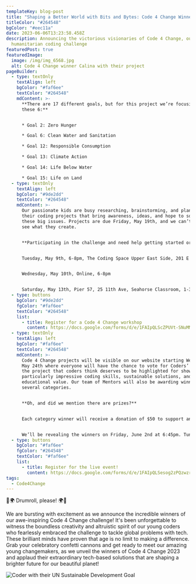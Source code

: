 ```yaml
---
templateKey: blog-post
title: "Shaping a Better World with Bits and Bytes: Code 4 Change Winners Revealed!"
titleColor: "#264548"
bgColor: "#eec11a"
date: 2023-06-06T13:23:58.458Z
description: Announcing the victorious visionaries of Code 4 Change, our
  humanitarian coding challenge
featuredPost: true
featuredImage:
  image: /img/img_6568.jpg
  alt: Code 4 Change winner Calina with their project
pageBuilder:
  - type: textOnly
    textAlign: left
    bgColor: "#faf6ee"
    textColor: "#264548"
    mdContent: >-
      **There are 17 different goals, but for this project we’re focusing on
      these 6:**


      * Goal 2: Zero Hunger

      * Goal 6: Clean Water and Sanitation

      * Goal 12: Responsible Consumption

      * Goal 13: Climate Action

      * Goal 14: Life Below Water

      * Goal 15: Life on Land
  - type: textOnly
    textAlign: left
    bgColor: "#9de2dd"
    textColor: "#264548"
    mdContent: >-
      Our passionate kids are busy researching, brainstorming, and planning out
      their coding projects that bring awareness, ideas, and hope to solving
      these big issues. Projects are due Friday, May 19th, and we can’t wait to
      see what they create. 


      **Participating in the challenge and need help getting started or stuck on a particular part of your project? We’ll be hosting several workshops leading up to the deadline:**


      Tuesday, May 9th, 6-8pm, The Coding Space Upper East Side, 201 E 83rd St


      Wednesday, May 10th, Online, 6-8pm


      Saturday, May 13th, Pier 57, 25 11th Ave, Seahorse Classroom, 1-3pm
  - type: buttons
    bgColor: "#9de2dd"
    fgColor: "#faf6ee"
    textColor: "#264548"
    list:
      - title: Register for a Code 4 Change workshop
        content: https://docs.google.com/forms/d/e/1FAIpQLScZPUVt-SNuMMsGi-ios0oiidorjkpteFannhKZI82h-7A3Yw/viewform
  - type: textOnly
    textAlign: left
    bgColor: "#faf6ee"
    textColor: "#264548"
    mdContent: >-
      Code 4 Change projects will be visible on our website starting Wednesday,
      May 24th where everyone will have the chance to vote for Coders’ Choice —
      the project that coders think deserves to be highlighted for showcasing
      particularly impressive coding skills, sustainable solutions, and
      educational value. Our team of Mentors will also be awarding winners in
      several categories.


      **Oh, and did we mention there are prizes?**


      Each category winner will receive a donation of $50 to support an organization that embodies the spirit of Code 4 Change, as well as a certificate of achievement. All projects will be featured on the TCS website, and winning projects will be showcased in a special blog.


      We’ll be revealing the winners on Friday, June 2nd at 6:45pm. Tune in on Instagram to watch the livestream or see it in person at our Upper East Side location. Doors open at 6!
  - type: buttons
    bgColor: "#faf6ee"
    fgColor: "#264548"
    textColor: "#faf6ee"
    list:
      - title: Register for the live event!
        content: https://docs.google.com/forms/d/e/1FAIpQLSesog2zPQzwzrPEKB4uh3GShY9Pv72ZP_e8hzqSvlApCFbPbg/viewform
tags:
  - Code4Change
---
```

🎉🌍 Drumroll, please! 🌍🎉

We are bursting with excitement as we announce the incredible winners of our awe-inspiring Code 4 Change challenge! It's been unforgettable to witness the boundless creativity and altruistic spirit of our young coders who fearlessly embraced the challenge to tackle global problems with tech. These brilliant minds have proven that age is no limit to making a difference. Grab your celebratory confetti cannons and get ready to meet our amazing young changemakers, as we unveil the winners of Code 4 Change 2023 and applaud their extraordinary tech-based solutions that are shaping a brighter future for our beautiful planet!

![Coder with their UN Sustainable Development Goal]()